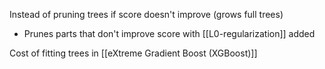Instead of pruning trees if score doesn't improve (grows full trees)
- Prunes parts that don't improve score with [[L0-regularization]] added

Cost of fitting trees in [[eXtreme Gradient Boost (XGBoost)]]